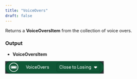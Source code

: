 ```yaml
---
title: "VoiceOvers"
draft: false
---
```

Returns a **VoiceOversItem** from the collection of voice overs.
### Output
-   **VoiceOversItem**

![VoiceOvers](https://raw.githubusercontent.com/battlefield-portal-community/Image-CDN/main/portal_blocks/VoiceOvers.png)